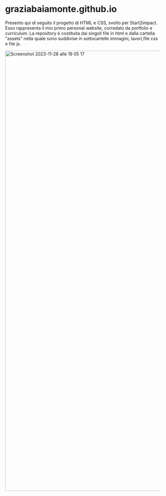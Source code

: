 # graziabaiamonte.github.io
Presento qui di seguito il progetto di HTML e CSS, svolto per Start2impact. 
Esso rappresenta il mio primo personal website, corredato da portfolio e curriculum.
La repository è costituita dai singoli file in html e dalla cartella "assets" 
nella quale sono suddivise in sottocartelle immagini, lavori,file css e file js.

<img width="1427" alt="Screenshot 2023-11-28 alle 19 05 17" src="https://github.com/graziabaiamonte/graziabaiamonte.github.io/assets/146842007/b3995c77-ffd7-42f6-91e4-57e32ff6c5ed">
